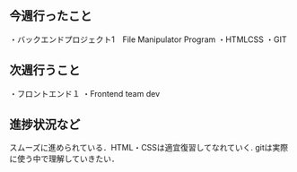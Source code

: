 ## 今週行ったこと
・バックエンドプロジェクト1　File Manipulator Program
・HTMLCSS
・GIT
## 次週行うこと
・フロントエンド１
・Frontend team dev

## 進捗状況など
スムーズに進められている．HTML・CSSは適宜復習してなれていく.
gitは実際に使う中で理解していきたい．
